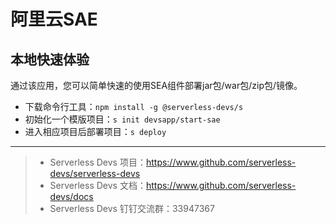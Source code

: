 # 阿里云SAE

## 本地快速体验

通过该应用，您可以简单快速的使用SEA组件部署jar包/war包/zip包/镜像。

- 下载命令行工具：`npm install -g @serverless-devs/s`
- 初始化一个模版项目：`s init devsapp/start-sae`
- 进入相应项目后部署项目：`s deploy`


-----

> - Serverless Devs 项目：https://www.github.com/serverless-devs/serverless-devs   
> - Serverless Devs 文档：https://www.github.com/serverless-devs/docs   
> - Serverless Devs 钉钉交流群：33947367    
